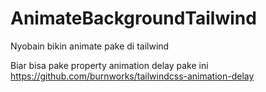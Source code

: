 # AnimateBackgroundTailwind
Nyobain bikin animate pake di tailwind

Biar bisa pake property animation delay pake ini https://github.com/burnworks/tailwindcss-animation-delay

